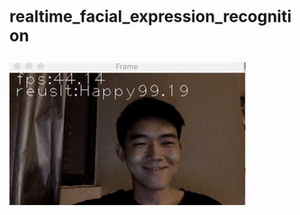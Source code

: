 # realtime_facial_expression_recognition
##
![image](https://github.com/zhanghan328/realtime_facial_expression_recognition/blob/master/QQ20170731-224243.gif)